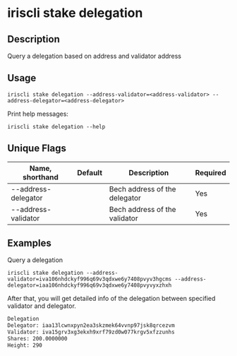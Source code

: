 # iriscli stake delegation

## Description

Query a delegation based on address and validator address

## Usage

```
iriscli stake delegation --address-validator=<address-validator> --address-delegator=<address-delegator>
```

Print help messages:
```
iriscli stake delegation --help
```

## Unique Flags

| Name, shorthand       | Default                    | Description                                                          | Required |
| --------------------- | -------------------------- | -------------------------------------------------------------------- | -------- |
| --address-delegator   |                            | Bech address of the delegator                               | Yes      |
| --address-validator   |                            | Bech address of the validator                               | Yes      |

## Examples

Query a delegation
```
iriscli stake delegation --address-validator=iva106nhdckyf996q69v3qdxwe6y7408pvyv3hgcms --address-delegator=iaa106nhdckyf996q69v3qdxwe6y7408pvyvyxzhxh
```

After that, you will get detailed info of the delegation between specified validator and delegator.

```txt
Delegation
Delegator: iaa13lcwnxpyn2ea3skzmek64vvnp97jsk8qrcezvm
Validator: iva15grv3xg3ekxh9xrf79zd0w077krgv5xfzzunhs
Shares: 200.0000000
Height: 290
```
